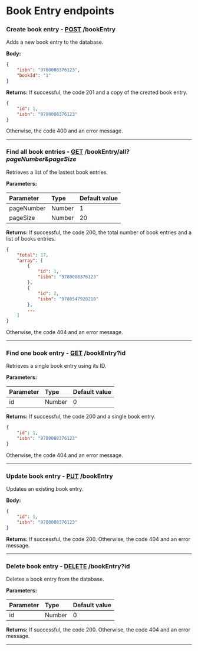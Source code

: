 # Book Entry endpoints

### Create book entry - [POST]() /bookEntry

Adds a new book entry to the database.

**Body:**

```json
{
    "isbn": "9780008376123",
    "bookId": "1"
}
```

**Returns:** If successful, the code 201 and a copy of the created book entry.

```json
{
    "id": 1,
    "isbn": "9780008376123"
}
```

Otherwise, the code 400 and an error message.

---

### Find all book entries - [GET]() /bookEntry/all?*pageNumber*&*pageSize*

Retrieves a list of the lastest book entries.

**Parameters:**

| Parameter  | Type   | Default value |
|:-----------|:-------|:--------------|
| pageNumber | Number | 1             |
| pageSize   | Number | 20            |

**Returns:** If successful, the code 200, the total number of book entries and a list of books entries.

```json
{
    "total": 17,
    "array": [
        {
            "id": 1,
            "isbn": "9780008376123"
        },
        {
            "id": 2,
            "isbn": "9780547928210"
        },
        ...
    ]
}
```

Otherwise, the code 404 and an error message.

---

### Find one book entry - [GET]() /bookEntry?id

Retrieves a single book entry using its ID.

**Parameters:**

| Parameter  | Type   | Default value |
|:-----------|:-------|:--------------|
| id         | Number | 0             |

**Returns:** If successful, the code 200 and a single book entry.

```json
{
    "id": 1,
    "isbn": "9780008376123"
}
```

Otherwise, the code 404 and an error message.

---

### Update book entry - [PUT]() /bookEntry

Updates an existing book entry.

**Body:**

```json
{
    "id": 1,
    "isbn": "9780008376123"
}
```

**Returns:** If successful, the code 200. Otherwise, the code 404 and an error message.

---

### Delete book entry - [DELETE]() /bookEntry?id

Deletes a book entry from the database.

**Parameters:**

| Parameter  | Type   | Default value |
|:-----------|:-------|:--------------|
| id         | Number | 0             |

**Returns:** If successful, the code 200. Otherwise, the code 404 and an error message.

---